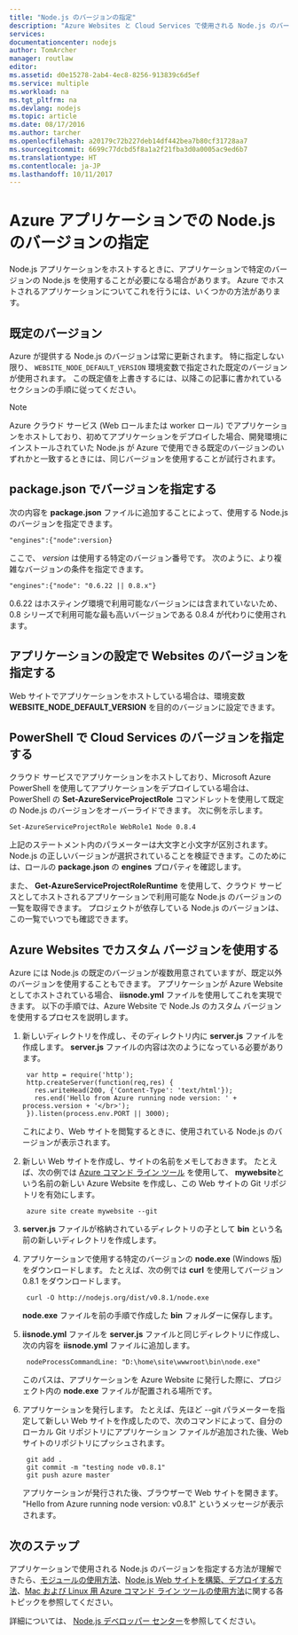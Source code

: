 ```yaml
---
title: "Node.js のバージョンの指定"
description: "Azure Websites と Cloud Services で使用される Node.js のバージョンを指定する方法を説明します。"
services: 
documentationcenter: nodejs
author: TomArcher
manager: routlaw
editor: 
ms.assetid: d0e15278-2ab4-4ec8-8256-913839c6d5ef
ms.service: multiple
ms.workload: na
ms.tgt_pltfrm: na
ms.devlang: nodejs
ms.topic: article
ms.date: 08/17/2016
ms.author: tarcher
ms.openlocfilehash: a20179c72b227deb14df442bea7b80cf31728aa7
ms.sourcegitcommit: 6699c77dcbd5f8a1a2f21fba3d0a0005ac9ed6b7
ms.translationtype: HT
ms.contentlocale: ja-JP
ms.lasthandoff: 10/11/2017
---
```

# <a name="specifying-a-nodejs-version-in-an-azure-application"></a>Azure アプリケーションでの Node.js のバージョンの指定
Node.js アプリケーションをホストするときに、アプリケーションで特定のバージョンの Node.js を使用することが必要になる場合があります。 Azure でホストされるアプリケーションについてこれを行うには、いくつかの方法があります。

## <a name="default-versions"></a>既定のバージョン
Azure が提供する Node.js のバージョンは常に更新されます。 特に指定しない限り、 `WEBSITE_NODE_DEFAULT_VERSION` 環境変数で指定された既定のバージョンが使用されます。 この既定値を上書きするには、以降この記事に書かれているセクションの手順に従ってください。

> [!NOTE]
> Azure クラウド サービス (Web ロールまたは worker ロール) でアプリケーションをホストしており、初めてアプリケーションをデプロイした場合、開発環境にインストールされていた Node.js が Azure で使用できる既定のバージョンのいずれかと一致するときには、同じバージョンを使用することが試行されます。
>
>

## <a name="versioning-with-packagejson"></a>package.json でバージョンを指定する
次の内容を **package.json** ファイルに追加することによって、使用する Node.js のバージョンを指定できます。

    "engines":{"node":version}

ここで、 *version* は使用する特定のバージョン番号です。 次のように、より複雑なバージョンの条件を指定できます。

    "engines":{"node": "0.6.22 || 0.8.x"}

0.6.22 はホスティング環境で利用可能なバージョンには含まれていないため、0.8 シリーズで利用可能な最も高いバージョンである 0.8.4 が代わりに使用されます。

## <a name="versioning-websites-with-app-settings"></a>アプリケーションの設定で Websites のバージョンを指定する
Web サイトでアプリケーションをホストしている場合は、環境変数 **WEBSITE_NODE_DEFAULT_VERSION** を目的のバージョンに設定できます。

## <a name="versioning-cloud-services-with-powershell"></a>PowerShell で Cloud Services のバージョンを指定する
クラウド サービスでアプリケーションをホストしており、Microsoft Azure PowerShell を使用してアプリケーションをデプロイしている場合は、PowerShell の **Set-AzureServiceProjectRole** コマンドレットを使用して既定の Node.js のバージョンをオーバーライドできます。 次に例を示します。

    Set-AzureServiceProjectRole WebRole1 Node 0.8.4

上記のステートメント内のパラメーターは大文字と小文字が区別されます。  Node.js の正しいバージョンが選択されていることを検証できます。このためには、ロールの **package.json** の **engines** プロパティを確認します。

また、 **Get-AzureServiceProjectRoleRuntime** を使用して、クラウド サービスとしてホストされるアプリケーションで利用可能な Node.js のバージョンの一覧を取得できます。  プロジェクトが依存している Node.js のバージョンは、この一覧でいつでも確認できます。

## <a name="using-a-custom-version-with-azure-websites"></a>Azure Websites でカスタム バージョンを使用する
Azure には Node.js の既定のバージョンが複数用意されていますが、既定以外のバージョンを使用することもできます。 アプリケーションが Azure Website としてホストされている場合、 **iisnode.yml** ファイルを使用してこれを実現できます。 以下の手順では、Azure Website で Node.Js のカスタム バージョンを使用するプロセスを説明します。

1. 新しいディレクトリを作成し、そのディレクトリ内に **server.js** ファイルを作成します。 **server.js** ファイルの内容は次のようになっている必要があります。

        var http = require('http');
        http.createServer(function(req,res) {
          res.writeHead(200, {'Content-Type': 'text/html'});
          res.end('Hello from Azure running node version: ' + process.version + '</br>');
        }).listen(process.env.PORT || 3000);

    これにより、Web サイトを閲覧するときに、使用されている Node.js のバージョンが表示されます。
2. 新しい Web サイトを作成し、サイトの名前をメモしておきます。 たとえば、次の例では [Azure コマンド ライン ツール] を使用して、 **mywebsite**という名前の新しい Azure Website を作成し、この Web サイトの Git リポジトリを有効にします。

        azure site create mywebsite --git
3. **server.js** ファイルが格納されているディレクトリの子として **bin** という名前の新しいディレクトリを作成します。
4. アプリケーションで使用する特定のバージョンの **node.exe** (Windows 版) をダウンロードします。 たとえば、次の例では **curl** を使用してバージョン 0.8.1 をダウンロードします。

        curl -O http://nodejs.org/dist/v0.8.1/node.exe

    **node.exe** ファイルを前の手順で作成した **bin** フォルダーに保存します。
5. **iisnode.yml** ファイルを **server.js** ファイルと同じディレクトリに作成し、次の内容を **iisnode.yml** ファイルに追加します。

        nodeProcessCommandLine: "D:\home\site\wwwroot\bin\node.exe"

    このパスは、アプリケーションを Azure Website に発行した際に、プロジェクト内の **node.exe** ファイルが配置される場所です。
6. アプリケーションを発行します。 たとえば、先ほど --git パラメーターを指定して新しい Web サイトを作成したので、次のコマンドによって、自分のローカル Git リポジトリにアプリケーション ファイルが追加された後、Web サイトのリポジトリにプッシュされます。

        git add .
        git commit -m "testing node v0.8.1"
        git push azure master

    アプリケーションが発行された後、ブラウザーで Web サイトを開きます。 "Hello from Azure running node version: v0.8.1" というメッセージが表示されます。

## <a name="next-steps"></a>次のステップ
アプリケーションで使用される Node.js のバージョンを指定する方法が理解できたら、[モジュールの使用方法]、[Node.js Web サイトを構築、デプロイする方法](app-service/app-service-web-get-started-nodejs.md)、[Mac および Linux 用 Azure コマンド ライン ツールの使用方法]に関する各トピックを参照してください。

詳細については、 [Node.js デベロッパー センター](https://azure.microsoft.com/develop/nodejs/)を参照してください。

[Mac および Linux 用 Azure コマンド ライン ツールの使用方法]:cli-install-nodejs.md
[Azure コマンド ライン ツール]:cli-install-nodejs.md
[モジュールの使用方法]: nodejs-use-node-modules-azure-apps.md
[build and deploy a Node.js Web Site]: app-service/app-service-web-get-started-nodejs.md
